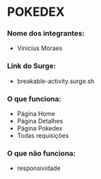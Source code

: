 # POKEDEX

### Nome dos integrantes:
- Vinícius Moraes

### Link do Surge: 
- breakable-activity.surge.sh

### O que funciona:
- Página Home
- Página Detalhes
- Página Pokedex
- Todas requisições

### O que não funciona: 
- responsividade

